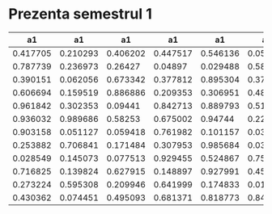 # Prezenta semestrul 1


| a1       | a1       | a1       | a1       | a1       | a1       | a1       | a1       |
| -------- | -------- | -------- | -------- | -------- | -------- | -------- | -------- |
| 0.417705 | 0.210293 | 0.406202 | 0.447517 | 0.546136 | 0.05921  | 0.705625 | 0.21376  |
| 0.787739 | 0.236973 | 0.26427  | 0.04897  | 0.029488 | 0.588693 | 0.021423 | 0.173249 |
| 0.390151 | 0.062056 | 0.673342 | 0.377812 | 0.895304 | 0.374069 | 0.254069 | 0.958666 |
| 0.606694 | 0.159519 | 0.886886 | 0.209353 | 0.306951 | 0.482355 | 0.145239 | 0.24114  |
| 0.961842 | 0.302353 | 0.09441  | 0.842713 | 0.889793 | 0.515041 | 0.115653 | 0.920732 |
| 0.936032 | 0.989686 | 0.58253  | 0.675002 | 0.94744  | 0.225135 | 0.717279 | 0.951425 |
| 0.903158 | 0.051127 | 0.059418 | 0.761982 | 0.101157 | 0.035923 | 0.283735 | 0.159704 |
| 0.253882 | 0.706841 | 0.171484 | 0.307953 | 0.985684 | 0.037637 | 0.126644 | 0.704296 |
| 0.028549 | 0.145073 | 0.077513 | 0.929455 | 0.524867 | 0.752035 | 0.137098 | 0.621788 |
| 0.716825 | 0.139824 | 0.627915 | 0.148897 | 0.927991 | 0.452166 | 0.436178 | 0.310476 |
| 0.273224 | 0.595308 | 0.209946 | 0.641999 | 0.174833 | 0.015368 | 0.461283 | 0.548001 |
| 0.430362 | 0.074451 | 0.495093 | 0.681371 | 0.818773 | 0.840922 | 0.243711 | 0.678889 |
<!--stackedit_data:
eyJoaXN0b3J5IjpbMTk4NTA4MzgxLDM0MjU0OTg4Ml19
-->